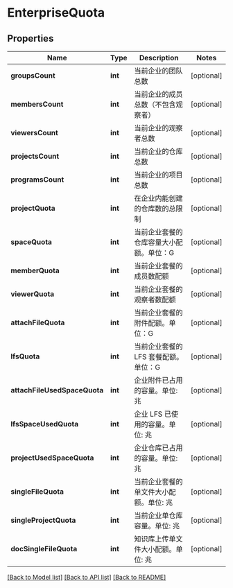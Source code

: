 # EnterpriseQuota

## Properties

Name | Type | Description | Notes
------------ | ------------- | ------------- | -------------
**groupsCount** | **int** | 当前企业的团队总数 | [optional] 
**membersCount** | **int** | 当前企业的成员总数（不包含观察者） | [optional] 
**viewersCount** | **int** | 当前企业的观察者总数 | [optional] 
**projectsCount** | **int** | 当前企业的仓库总数 | [optional] 
**programsCount** | **int** | 当前企业的项目总数 | [optional] 
**projectQuota** | **int** | 在企业内能创建的仓库数的总限制 | [optional] 
**spaceQuota** | **int** | 当前企业套餐的仓库容量大小配额。单位：G | [optional] 
**memberQuota** | **int** | 当前企业套餐的成员数配额 | [optional] 
**viewerQuota** | **int** | 当前企业套餐的观察者数配额 | [optional] 
**attachFileQuota** | **int** | 当前企业套餐的附件配额。单位：G | [optional] 
**lfsQuota** | **int** | 当前企业套餐的 LFS 套餐配额。单位：G | [optional] 
**attachFileUsedSpaceQuota** | **int** | 企业附件已占用的容量。单位: 兆 | [optional] 
**lfsSpaceUsedQuota** | **int** | 企业 LFS 已使用的容量。单位: 兆 | [optional] 
**projectUsedSpaceQuota** | **int** | 企业仓库已占用的容量。单位: 兆 | [optional] 
**singleFileQuota** | **int** | 当前企业套餐的单文件大小配额。单位: 兆 | [optional] 
**singleProjectQuota** | **int** | 当前企业单仓库容量。单位: 兆 | [optional] 
**docSingleFileQuota** | **int** | 知识库上传单文件大小配额。单位: 兆 | [optional] 

[[Back to Model list]](../../README.md#documentation-for-models) [[Back to API list]](../../README.md#documentation-for-api-endpoints) [[Back to README]](../../README.md)


